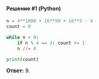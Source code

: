 #### Решение #1 (Python)
```python
n = 4**1000 + 16**50 + 16**5 - 4
count = 0

while n > 0:
	if n % 4 == 3: count += 1
	n //= 4

print(count)
```
**Ответ:** 9.
